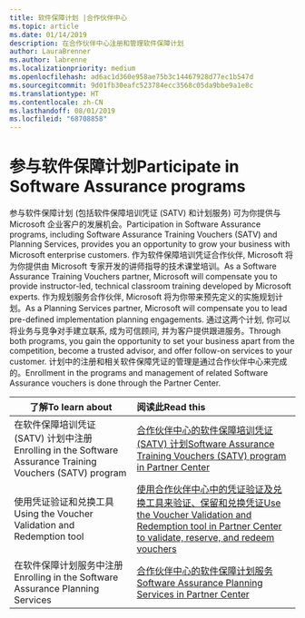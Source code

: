 ```yaml
---
title: 软件保障计划 |合作伙伴中心
ms.topic: article
ms.date: 01/14/2019
description: 在合作伙伴中心注册和管理软件保障计划
author: LauraBrenner
ms.author: labrenne
ms.localizationpriority: medium
ms.openlocfilehash: ad6ac1d360e958ae75b3c14467928d77ec1b547d
ms.sourcegitcommit: 9d01fb30eafc523784ecc3568c05da9bbe9a1e8c
ms.translationtype: HT
ms.contentlocale: zh-CN
ms.lasthandoff: 08/01/2019
ms.locfileid: "68708858"
---
```

# <a name="participate-in-software-assurance-programs"></a><span data-ttu-id="d9a1f-103">参与软件保障计划</span><span class="sxs-lookup"><span data-stu-id="d9a1f-103">Participate in Software Assurance programs</span></span>

<span data-ttu-id="d9a1f-104">参与软件保障计划 (包括软件保障培训凭证 (SATV) 和计划服务) 可为你提供与 Microsoft 企业客户的发展机会。</span><span class="sxs-lookup"><span data-stu-id="d9a1f-104">Participation in Software Assurance programs, including Software Assurance Training Vouchers (SATV) and Planning Services, provides you an opportunity to grow your business with Microsoft enterprise customers.</span></span> <span data-ttu-id="d9a1f-105">作为软件保障培训凭证合作伙伴, Microsoft 将为你提供由 Microsoft 专家开发的讲师指导的技术课堂培训。</span><span class="sxs-lookup"><span data-stu-id="d9a1f-105">As a Software Assurance Training Vouchers partner, Microsoft will compensate you to provide instructor-led, technical classroom training developed by Microsoft experts.</span></span> <span data-ttu-id="d9a1f-106">作为规划服务合作伙伴, Microsoft 将为你带来预先定义的实施规划计划。</span><span class="sxs-lookup"><span data-stu-id="d9a1f-106">As a Planning Services partner, Microsoft will compensate you to lead pre-defined implementation planning engagements.</span></span> <span data-ttu-id="d9a1f-107">通过这两个计划, 你可以将业务与竞争对手建立联系, 成为可信顾问, 并为客户提供跟进服务。</span><span class="sxs-lookup"><span data-stu-id="d9a1f-107">Through both programs, you gain the opportunity to set your business apart from the competition, become a trusted advisor, and offer follow-on services to your customer.</span></span> <span data-ttu-id="d9a1f-108">计划中的注册和相关软件保障凭证的管理是通过合作伙伴中心来完成的。</span><span class="sxs-lookup"><span data-stu-id="d9a1f-108">Enrollment in the programs and management of related Software Assurance vouchers is done through the Partner Center.</span></span>

|<span data-ttu-id="d9a1f-109">**了解**</span><span class="sxs-lookup"><span data-stu-id="d9a1f-109">**To learn about**</span></span>   |<span data-ttu-id="d9a1f-110">**阅读此**</span><span class="sxs-lookup"><span data-stu-id="d9a1f-110">**Read this**</span></span>   |
|--------------------------|:------------------|
|<span data-ttu-id="d9a1f-111">在软件保障培训凭证 (SATV) 计划中注册</span><span class="sxs-lookup"><span data-stu-id="d9a1f-111">Enrolling in the Software Assurance Training Vouchers (SATV) program</span></span>|[<span data-ttu-id="d9a1f-112">合作伙伴中心的软件保障培训凭证 (SATV) 计划</span><span class="sxs-lookup"><span data-stu-id="d9a1f-112">Software Assurance Training Vouchers (SATV) program in Partner Center</span></span>](software-assurance-satv.md)|
|<span data-ttu-id="d9a1f-113">使用凭证验证和兑换工具</span><span class="sxs-lookup"><span data-stu-id="d9a1f-113">Using the Voucher Validation and Redemption tool</span></span>|[<span data-ttu-id="d9a1f-114">使用合作伙伴中心中的凭证验证及兑换工具来验证、保留和兑换凭证</span><span class="sxs-lookup"><span data-stu-id="d9a1f-114">Use the Voucher Validation and Redemption tool in Partner Center to validate, reserve, and redeem vouchers</span></span>](voucher-validation-tool.md)|
|<span data-ttu-id="d9a1f-115">在软件保障计划服务中注册</span><span class="sxs-lookup"><span data-stu-id="d9a1f-115">Enrolling in the Software Assurance Planning Services</span></span>|[<span data-ttu-id="d9a1f-116">合作伙伴中心的软件保障计划服务</span><span class="sxs-lookup"><span data-stu-id="d9a1f-116">Software Assurance Planning Services in Partner Center</span></span>](software-assurance-dps.md) 



